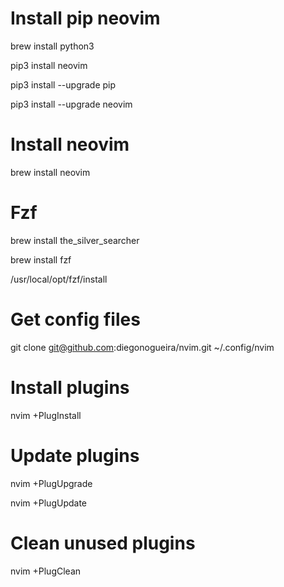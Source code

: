 # Install pip neovim

brew install python3

pip3 install neovim

pip3 install --upgrade pip

pip3 install --upgrade neovim

# Install neovim

brew install neovim

# Fzf

brew install the_silver_searcher

brew install fzf

/usr/local/opt/fzf/install

# Get config files

git clone git@github.com:diegonogueira/nvim.git ~/.config/nvim

# Install plugins

nvim +PlugInstall

# Update plugins

nvim +PlugUpgrade

nvim +PlugUpdate

# Clean unused plugins

nvim +PlugClean
